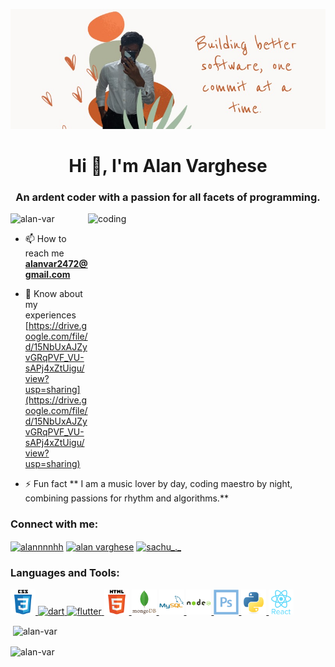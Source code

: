 ![logo](https://github.com/alan-var/alan-var/blob/main/My%20project-1%20(1).jpg)
<h1 align="center">Hi 👋, I'm Alan Varghese</h1>
<h3 align="center">An ardent coder with a passion for all facets of programming.</h3>
<IMG align="right" alt="coding" width="380" height="380" src="https://media.giphy.com/media/v1.Y2lkPTc5MGI3NjExMGEyZDgxM2Y0YTYzYTk4ZmE0OGI4ZmJiYTUxOTgzNjMzY2M5ZWZjYSZlcD12MV9pbnRlcm5hbF9naWZzX2dpZklkJmN0PWc/AGXx2ZEOCw8avI2AQH/giphy.gif">

<p align="left"> <img src="https://komarev.com/ghpvc/?username=alan-var&label=Profile%20views&color=0e75b6&style=flat" alt="alan-var" /> </p>

- 📫 How to reach me **alanvar2472@gmail.com**

- 📄 Know about my experiences [https://drive.google.com/file/d/15NbUxAJZyvGRqPVF_VU-sAPj4xZtUigu/view?usp=sharing](https://drive.google.com/file/d/15NbUxAJZyvGRqPVF_VU-sAPj4xZtUigu/view?usp=sharing)

- ⚡ Fun fact ** I am a music lover by day, coding maestro by night, combining passions for rhythm and algorithms.**

<h3 align="left">Connect with me:</h3>
<p align="left">
<a href="https://twitter.com/alannnnhh" target="blank"><img align="center" src="https://raw.githubusercontent.com/rahuldkjain/github-profile-readme-generator/master/src/images/icons/Social/twitter.svg" alt="alannnnhh" height="30" width="40" /></a>
<a href="https://www.linkedin.com/in/alan-varghese-0408b4259/" target="blank"><img align="center" src="https://raw.githubusercontent.com/rahuldkjain/github-profile-readme-generator/master/src/images/icons/Social/linked-in-alt.svg" alt="alan varghese" height="30" width="40" /></a>
<a href="https://instagram.com/sachu_._" target="blank"><img align="center" src="https://raw.githubusercontent.com/rahuldkjain/github-profile-readme-generator/master/src/images/icons/Social/instagram.svg" alt="sachu_._" height="30" width="40" /></a>
</p>

<h3 align="left">Languages and Tools:</h3>
<p align="left"> <a href="https://www.w3schools.com/css/" target="_blank" rel="noreferrer"> <img src="https://raw.githubusercontent.com/devicons/devicon/master/icons/css3/css3-original-wordmark.svg" alt="css3" width="40" height="40"/> </a> <a href="https://dart.dev" target="_blank" rel="noreferrer"> <img src="https://www.vectorlogo.zone/logos/dartlang/dartlang-icon.svg" alt="dart" width="40" height="40"/> </a> <a href="https://flutter.dev" target="_blank" rel="noreferrer"> <img src="https://www.vectorlogo.zone/logos/flutterio/flutterio-icon.svg" alt="flutter" width="40" height="40"/> </a> <a href="https://www.w3.org/html/" target="_blank" rel="noreferrer"> <img src="https://raw.githubusercontent.com/devicons/devicon/master/icons/html5/html5-original-wordmark.svg" alt="html5" width="40" height="40"/> </a> <a href="https://www.mongodb.com/" target="_blank" rel="noreferrer"> <img src="https://raw.githubusercontent.com/devicons/devicon/master/icons/mongodb/mongodb-original-wordmark.svg" alt="mongodb" width="40" height="40"/> </a> <a href="https://www.mysql.com/" target="_blank" rel="noreferrer"> <img src="https://raw.githubusercontent.com/devicons/devicon/master/icons/mysql/mysql-original-wordmark.svg" alt="mysql" width="40" height="40"/> </a> <a href="https://nodejs.org" target="_blank" rel="noreferrer"> <img src="https://raw.githubusercontent.com/devicons/devicon/master/icons/nodejs/nodejs-original-wordmark.svg" alt="nodejs" width="40" height="40"/> </a> <a href="https://www.photoshop.com/en" target="_blank" rel="noreferrer"> <img src="https://raw.githubusercontent.com/devicons/devicon/master/icons/photoshop/photoshop-line.svg" alt="photoshop" width="40" height="40"/> </a> <a href="https://www.python.org" target="_blank" rel="noreferrer"> <img src="https://raw.githubusercontent.com/devicons/devicon/master/icons/python/python-original.svg" alt="python" width="40" height="40"/> </a> <a href="https://reactjs.org/" target="_blank" rel="noreferrer"> <img src="https://raw.githubusercontent.com/devicons/devicon/master/icons/react/react-original-wordmark.svg" alt="react" width="40" height="40"/> </a> </p>

<p>&nbsp;<img align="center" width="490" src="https://github-readme-stats.vercel.app/api?username=alan-var&show_icons=true&locale=en" alt="alan-var" /></p>

<p><img align="center" src="https://github-readme-streak-stats.herokuapp.com/?user=alan-var&" alt="alan-var" /></p>
